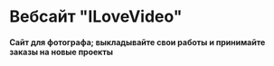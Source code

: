 <h1>Вебсайт "ILoveVideo"</h1>
<h4>Сайт для фотографа; выкладывайте свои работы и принимайте заказы на новые проекты</h4>
